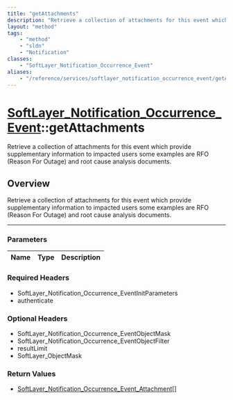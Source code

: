 ```yaml
---
title: "getAttachments"
description: "Retrieve a collection of attachments for this event which provide supplementary information to impacted users some examp... "
layout: "method"
tags:
    - "method"
    - "sldn"
    - "Notification"
classes:
    - "SoftLayer_Notification_Occurrence_Event"
aliases:
    - "/reference/services/softlayer_notification_occurrence_event/getAttachments"
---
```

# [SoftLayer_Notification_Occurrence_Event](/reference/services/SoftLayer_Notification_Occurrence_Event)::getAttachments


Retrieve a collection of attachments for this event which provide supplementary information to impacted users some examples are RFO (Reason For Outage) and root cause analysis documents.


## Overview 
Retrieve a collection of attachments for this event which provide supplementary information to impacted users some examples are RFO (Reason For Outage) and root cause analysis documents.

-----

### Parameters 
|Name | Type | Description |
| --- | --- | --- |


### Required Headers
* SoftLayer_Notification_Occurrence_EventInitParameters
* authenticate


### Optional Headers
* SoftLayer_Notification_Occurrence_EventObjectMask
* SoftLayer_Notification_Occurrence_EventObjectFilter
* resultLimit
* SoftLayer_ObjectMask

### Return Values
* <a href='/reference/datatypes/SoftLayer_Notification_Occurrence_Event_Attachment'>SoftLayer_Notification_Occurrence_Event_Attachment[] </a>




